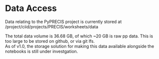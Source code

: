 # Data Access

Data relating to the PyPRECIS project is currently stored at /project/ciid/projects/PRECIS/worksheets/data

The total data volume is 36.68 GB, of which ~20 GB is raw pp data. This is too large to be stored on github, or via git lfs.  
As of v1.0, the storage solution for making this data available alongside the notebooks is still under investgation.
